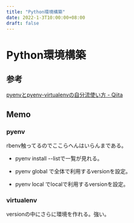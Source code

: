```yaml
---
title: "Python環境構築"
date: 2022-1-3T10:00:00+08:00
draft: false
---
```

# Python環境構築



## 参考



[pyenvとpyenv-virtualenvの自分流使い方 - Qiita](https://qiita.com/ksato9700/items/5d9eba10fe6b8e064178)



## Memo



### pyenv



rbenv触ってるのでここらへんはいらんまである。



* pyenv install --listで一覧が見れる。



* pyenv global <version>で全体で利用するversionを設定。



* pyenv local <version>でlocalで利用するversionを設定。



### virtualenv



versionの中にさらに環境を作れる。強い。
